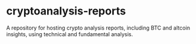 # cryptoanalysis-reports
A repository for hosting crypto analysis reports, including BTC and altcoin insights, using technical and fundamental analysis.
